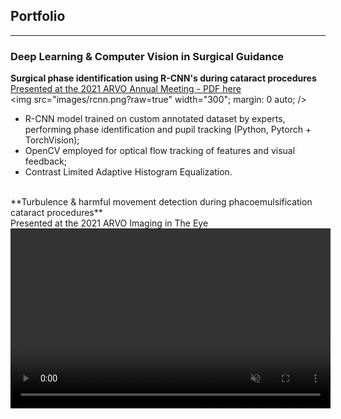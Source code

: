 ## Portfolio

---

### Deep Learning & Computer Vision in Surgical Guidance
**Surgical phase identification using R-CNN's during cataract procedures**
[Presented at the 2021 ARVO Annual Meeting - PDF here](/pdf/Nespolo_ARVO_POSTER.pdf)
<br>
<img src="images/rcnn.png?raw=true" width="300"; margin: 0 auto; />

- R-CNN model trained on custom annotated dataset by experts, performing phase identification and pupil tracking (Python, Pytorch + TorchVision);
- OpenCV employed for optical flow tracking of features and visual feedback;
- Contrast Limited Adaptive Histogram Equalization.
<br>
**Turbulence & harmful movement detection during phacoemulsification cataract procedures** <br>
Presented at the 2021 ARVO Imaging in The Eye
<br>
<video width="512" height="288" autoplay muted loop src="videos/phaco_ppt.mp4" type="video/mp4"/>

- OpenCV employed for optical flow tracking of features and visual feedback;
- Contrast Limited Adaptive Histogram Equalization applied in the pupil area for better visualization of tissues;
- Tools and tissues movement coordinates extracted: data generated for future ML models.
<br>

